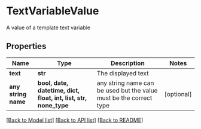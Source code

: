 # TextVariableValue

A value of a template text variable

## Properties
Name | Type | Description | Notes
------------ | ------------- | ------------- | -------------
**text** | **str** | The displayed text | 
**any string name** | **bool, date, datetime, dict, float, int, list, str, none_type** | any string name can be used but the value must be the correct type | [optional]

[[Back to Model list]](../README.md#documentation-for-models) [[Back to API list]](../README.md#documentation-for-api-endpoints) [[Back to README]](../README.md)


